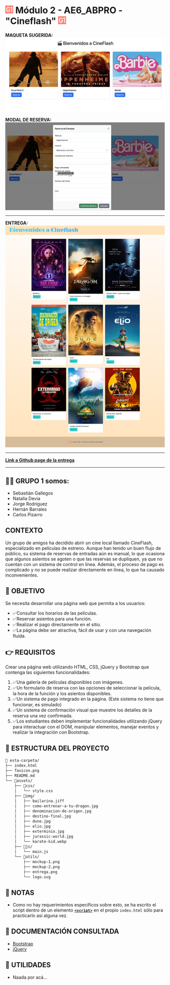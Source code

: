 # <img src="favicon.svg" width=25/> Módulo 2 - AE6_ABPRO - "Cineflash" <img src="favicon.svg" width=25/>

**MAQUETA SUGERIDA:**
![mockup o entrega del ejercicio][0]

**MODAL DE RESERVA:**
![mockup o entrega del ejercicio][1]

-----------

**ENTREGA:**
![entrega][5]

--------------

[**Link a Github page de la entrega**][6]

---------------

## 😶‍🌫️ GRUPO 1 somos:
* Sebastián Gallegos
* Natalia Devia
* Jorge Rodríguez
* Hernán Barrales
* Carlos Pizarro

## CONTEXTO

Un grupo de amigos ha decidido abrir un cine local llamado CineFlash, especializado en películas de estreno. Aunque han tenido un buen flujo de público, su sistema de reservas de entradas aún es manual, lo que ocasiona que algunos asientos se agoten o que las reservas se dupliquen, ya que no cuentan con un sistema de control en línea. Además, el proceso de pago es complicado y no se puede realizar directamente en línea, lo que ha causado inconvenientes.

## 🚀 OBJETIVO

Se necesita desarrollar una página web que permita a los usuarios:

- ✅Consultar los horarios de las películas.
- ✅Reservar asientos para una función.
- ✅Realizar el pago directamente en el sitio.
- ✅La página debe ser atractiva, fácil de usar y con una navegación fluida.

## 👉 REQUISITOS

Crear una página web utilizando HTML, CSS, jQuery y Bootstrap que contenga las siguientes funcionalidades:

1. ✅Una galería de películas disponibles con imágenes.
2. ✅Un formulario de reserva con las opciones de seleccionar la película, la hora de la función y los asientos disponibles.
3. ✅Un sistema de pago integrado en la página. (Este sistema no tiene que funcionar, es simulado)
4. ✅Un sistema de confirmación visual que muestre los detalles de la reserva una vez confirmada.
5. ✅Los estudiantes deben implementar funcionalidades utilizando jQuery para interactuar con el DOM, manipular elementos, manejar eventos y realizar la integración con Bootstrap.

## 📁 ESTRUCTURA DEL PROYECTO

```
📁 esta-carpeta/  
├── index.html  
├── favicon.png  
├── README.md  
└── 📁assets/  
    ├── 📁css/  
    │   └── style.css  
    ├── 📁img/  
    │   ├── bailarina.jiff
    │   ├── como-entrenar-a-tu-dragon.jpg
    │   ├── denominacion-de-origen.jpg
    │   ├── destino-final.jpg
    │   ├── dune.jpg
    │   ├── elio.jpg
    │   ├── exterminio.jpg
    │   ├── jurassic-world.jpg
    │   └── karate-kid.webp
    ├── 📁js/  
    │   └── main.js
    └── 📁utils/  
        ├── mockup-1.png
        ├── mockup-2.png
        ├── entrega.png
        └── logo.svg
```

## 👀 NOTAS

- Como no hay requerimientos específicos sobre esto, se ha escrito el script dentro de un elemento [**`<script>`**][3] en el propio `index.html` sólo para practicarlo así alguna vez.

## 📖 DOCUMENTACIÓN CONSULTADA
* [Bootstrap][2]
* [jQuery][4]

## 🧰 UTILIDADES

* Naada por acá...

<!-- Enlaces referenciados arriba -->
[0]:./assets/utils/mockup-1.png
[1]:./assets/utils/mockup-2.png
[2]:https://getbootstrap.com
[3]:./index.html#L246
[4]:https://api.jquery.com
[5]:./assets/utils/entrega.png
[6]:https://github.com/G1-Bootcamp-FullStack-JS-2025